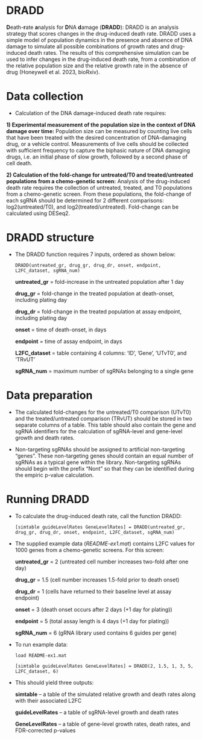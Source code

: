 # DRADD

**D**eath-**r**ate **a**nalysis for **D**NA **d**amage (**DRADD**): DRADD is an analysis strategy that scores changes in the drug-induced death rate. DRADD uses a simple model of population dynamics in the presence and absence of DNA damage to simulate all possible combinations of growth rates and drug-induced death rates. The results of this comprehensive simulation can be used to infer changes in the drug-induced death rate, from a combination of the relative population size and the relative growth rate in the absence of drug (Honeywell et al. 2023, bioRxiv).

# Data collection
* Calculation of the DNA damage-induced death rate requires:

**1) Experimental measurement of the population size in the context of DNA damage over time:** Population size can be measured by counting live cells that have been treated with the desired concentration of DNA-damaging drug, or a vehicle control. Measurements of live cells should be collected with sufficient frequency to capture the biphasic nature of DNA damaging drugs, i.e. an initial phase of slow growth, followed by a second phase of cell death. 

**2) Calculation of the fold-change for untreated/T0 and treated/untreated populations from a chemo-genetic screen:** Analysis of the drug-induced death rate requires the collection of untreated, treated, and T0 populations from a chemo-genetic screen. From these populations, the fold-change of each sgRNA should be determined for 2 different comparisons: log2(untreated/T0), and log2(treated/untreated). Fold-change can be calculated using DESeq2. 

# DRADD structure
* The DRADD function requires 7 inputs, ordered as shown below:

      DRADD(untreated_gr, drug_gr, drug_dr, onset, endpoint, L2FC_dataset, sgRNA_num)

  **untreated_gr** = fold-increase in the untreated population after 1 day

  **drug_gr** = fold-change in the treated population at death-onset, including plating day

  **drug_dr** = fold-change in the treated population at assay endpoint, including plating day

  **onset** = time of death-onset, in days

  **endpoint** = time of assay endpoint, in days

  **L2FC_dataset** = table containing 4 columns: ‘ID’, ’Gene’, ’UTvT0’, and ‘TRvUT’

  **sgRNA_num** = maximum number of sgRNAs belonging to a single gene


# Data preparation
* The calculated fold-changes for the untreated/T0 comparison (UTvT0) and the treated/untreated comparison (TRvUT) should be stored in two separate columns of a table. This table should also contain the gene and sgRNA identifiers for the calculation of sgRNA-level and gene-level growth and death rates.

* Non-targeting sgRNAs should be assigned to artificial non-targeting “genes”. These non-targeting genes should contain an equal number of sgRNAs as a typical gene within the library. Non-targeting sgRNAs should begin with the prefix “Nont” so that they can be identified during the empiric p-value calculation.
 

# Running DRADD
* To calculate the drug-induced death rate, call the function DRADD:

      [simtable guideLevelRates GeneLevelRates] = DRADD(untreated_gr, drug_gr, drug_dr, onset, endpoint, L2FC_dataset, sgRNA_num)
    

* The supplied example data (_README-ex1.mat_) contains L2FC values for 1000 genes from a chemo-genetic screens. For this screen:

    **untreated_gr** = 2 (untreated cell number increases two-fold after one day)

    **drug_gr** = 1.5 (cell number increases 1.5-fold prior to death onset)

    **drug_dr** = 1 (cells have returned to their baseline level at assay endpoint)

    **onset** = 3 (death onset occurs after 2 days (+1 day for plating))

    **endpoint** = 5 (total assay length is 4 days (+1 day for plating))

    **sgRNA_num** = 6 (gRNA library used contains 6 guides per gene)


* To run example data:

      load README-ex1.mat

      [simtable guideLevelRates GeneLevelRates] = DRADD(2, 1.5, 1, 3, 5, L2FC_dataset, 6)

* This should yield three outputs:

    **simtable** – a table of the simulated relative growth and death rates along with their associated L2FC
    
    **guideLevelRates** – a table of sgRNA-level growth and death rates
    
    **GeneLevelRates** – a table of gene-level growth rates, death rates, and FDR-corrected p-values
